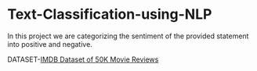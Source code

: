 # Text-Classification-using-NLP

In this project we are categorizing  the sentiment of the provided statement into positive and negative.


   DATASET-[IMDB Dataset of 50K Movie Reviews](https://www.kaggle.com/lakshmi25npathi/imdb-dataset-of-50k-movie-reviews)
